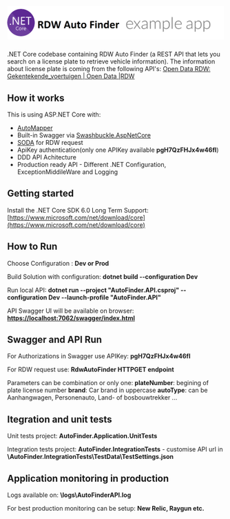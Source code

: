 # ![RDW Auto Finder App](logo.png)

.NET Core codebase containing RDW Auto Finder (a REST API that lets you search on a license plate to retrieve vehicle information). 
The information about license plate is coming from the following API's: 
[Open Data RDW: Gekentekende_voertuigen | Open Data |RDW](https://opendata.rdw.nl/Voertuigen/Open-Data-RDW-Gekentekende_voertuigen/m9d7-ebf2)

## How it works

This is using ASP.NET Core with:

- [AutoMapper](http://automapper.org)
- Built-in Swagger via [Swashbuckle.AspNetCore](https://github.com/domaindrivendev/Swashbuckle.AspNetCore)
- [SODA](https://dev.socrata.com/) for RDW request
- ApiKey authentication(only one APIKey available **pgH7QzFHJx4w46fI**)
- DDD API Achitecture 
- Production ready API - Different .NET Configuration, ExceptionMiddileWare and Logging

## Getting started

Install the .NET Core SDK 6.0 Long Term Support: [https://www.microsoft.com/net/download/core](https://www.microsoft.com/net/download/core)

## How to Run

Choose Configuration : **Dev or Prod**

Build Solution with configuration: **dotnet build --configuration Dev**

Run local API: **dotnet run --project "AutoFinder.API.csproj" --configuration Dev --launch-profile "AutoFinder.API"**

API Swagger UI will be available on browser: **[https://localhost:7062/swagger/index.html](https://localhost:7062/swagger/index.html)**

## Swagger and API Run

For Authorizations in Swagger use APIKey: **pgH7QzFHJx4w46fI**

For RDW request use: **RdwAutoFinder HTTPGET endpoint**

Parameters can be combination or only one:
**plateNumber**: begining of plate license number
**brand**: Car brand in uppercase
**autoType**: can be Aanhangwagen, Personenauto, Land- of bosbouwtrekker ...



## Itegration and unit tests

Unit tests project: **AutoFinder.Application.UnitTests**

Integration tests project: **AutoFinder.IntegrationTests** - customise API url in **\AutoFinder.IntegrationTests\TestData\TestSettings.json**

## Application monitoring in production

Logs available on: **\logs\AutoFinderAPI.log**

For best production monitoring can be setup: **New Relic, Raygun etc.**
